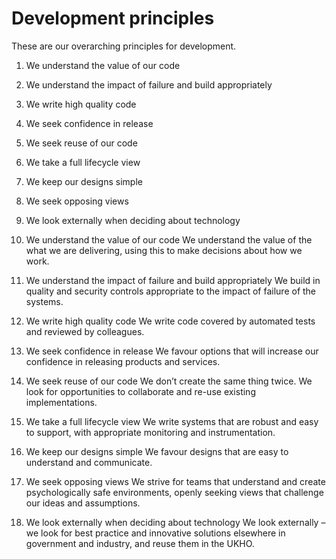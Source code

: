 # Development principles
These are our overarching principles for development.

1. We understand the value of our code
2. We understand the impact of failure and build appropriately
3. We write high quality code
4. We seek confidence in release
5. We seek reuse of our code
6. We take a full lifecycle view
7. We keep our designs simple
8. We seek opposing views
9. We look externally when deciding about technology

1. We understand the value of our code
We understand the value of the what we are delivering, using this to make decisions about how we work.

2. We understand the impact of failure and build appropriately
We build in quality and security controls appropriate to the impact of failure of the systems.

3. We write high quality code
We write code covered by automated tests and reviewed by colleagues.

4. We seek confidence in release
We favour options that will increase our confidence in releasing products and services.

5. We seek reuse of our code
We don’t create the same thing twice. We look for opportunities to collaborate and re-use existing implementations.

6. We take a full lifecycle view
We write systems that are robust and easy to support, with appropriate monitoring and instrumentation.

7. We keep our designs simple
We favour designs that are easy to understand and communicate.

8. We seek opposing views
We strive for teams that understand and create psychologically safe environments, openly seeking views that challenge our ideas and assumptions.

9. We look externally when deciding about technology
We look externally – we look for best practice and innovative solutions elsewhere in government and industry, and reuse them in the UKHO.
